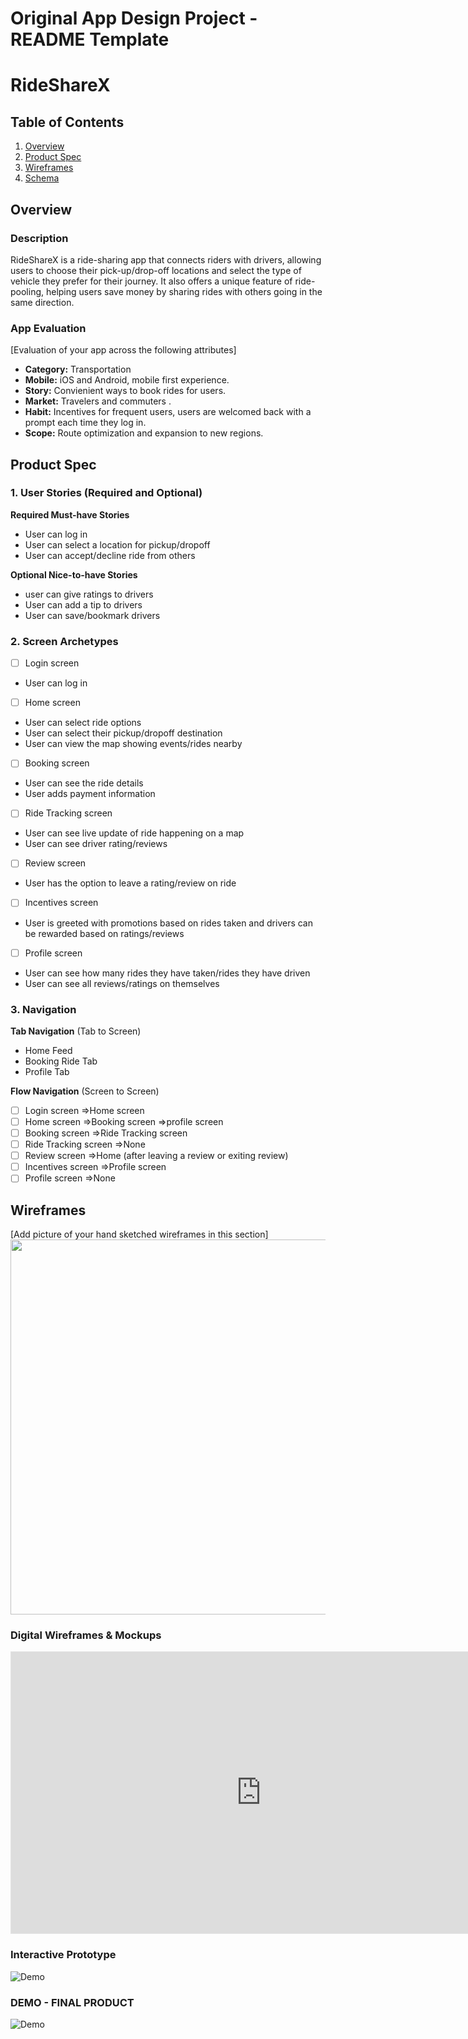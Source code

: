 Original App Design Project - README Template
===

# RideShareX

## Table of Contents

1. [Overview](#Overview)
2. [Product Spec](#Product-Spec)
3. [Wireframes](#Wireframes)
4. [Schema](#Schema)

## Overview

### Description

RideShareX is a ride-sharing app that connects riders with drivers, allowing users to choose their pick-up/drop-off locations and select the type of vehicle they prefer for their journey. It also offers a unique feature of ride-pooling, helping users save money by sharing rides with others going in the same direction.

### App Evaluation

[Evaluation of your app across the following attributes]
- **Category:** Transportation
- **Mobile:** iOS and Android, mobile first experience.
- **Story:** Convienient ways to book rides for users.
- **Market:** Travelers and commuters .
- **Habit:** Incentives for frequent users, users are welcomed back with a prompt each time they log in.
- **Scope:** Route optimization and expansion to new regions.

## Product Spec

### 1. User Stories (Required and Optional)

**Required Must-have Stories**

* User can log in
* User can select a location for pickup/dropoff
* User can accept/decline ride from others

**Optional Nice-to-have Stories**

* user can give ratings to drivers
* User can add a tip to drivers
* User can save/bookmark drivers

### 2. Screen Archetypes

- [ ] Login screen
* User can log in

- [ ] Home screen
* User can select ride options
* User can select their pickup/dropoff destination
* User can view the map showing events/rides nearby

- [ ] Booking screen
* User can see the ride details
* User adds payment information

- [ ] Ride Tracking screen
+ User can see live update of ride happening on a map
+ User can see driver rating/reviews

- [ ] Review screen
* User has the option to leave a rating/review on ride

- [ ] Incentives screen
* User is greeted with promotions based on rides taken and drivers can be rewarded based on ratings/reviews

- [ ] Profile screen
* User can see how many rides they have taken/rides they have driven
* User can see all reviews/ratings on themselves
### 3. Navigation

**Tab Navigation** (Tab to Screen)

* Home Feed
* Booking Ride Tab
* Profile Tab

**Flow Navigation** (Screen to Screen)

- [ ] Login screen
=>Home screen
- [ ] Home screen
=>Booking screen
=>profile screen
- [ ] Booking screen
=>Ride Tracking screen
- [ ] Ride Tracking screen
=>None
- [ ] Review screen
=>Home (after leaving a review or exiting review)
- [ ] Incentives screen
=>Profile screen
- [ ] Profile screen
=>None

## Wireframes

[Add picture of your hand sketched wireframes in this section]
<img src="https://www.figma.com/embed?embed_host=share&url=https%3A%2F%2Fwww.figma.com%2Ffile%2F1Xlx9k2pNEqXLBBsKB5u1z%2FRideShareX-Wireframe%3Ftype%3Ddesign%26node-id%3D0%253A1%26mode%3Ddesign%26t%3DLkLmsNUnqMKk7aeu-1" width=600>

### Digital Wireframes & Mockups
<iframe style="border: 1px solid rgba(0, 0, 0, 0.1);" width="800" height="450" src="https://www.figma.com/embed?embed_host=share&url=https%3A%2F%2Fwww.figma.com%2Ffile%2F1Xlx9k2pNEqXLBBsKB5u1z%2FRideShareX-Wireframe%3Ftype%3Ddesign%26node-id%3D0%253A1%26mode%3Ddesign%26t%3DLkLmsNUnqMKk7aeu-1" allowfullscreen></iframe>

### Interactive Prototype
![Demo](https://media.giphy.com/media/v1.Y2lkPTc5MGI3NjExeHFnMjM5bGtjMGxybDE2NXZtMDNmYWMyemtjNW83ZTdyYndvdTQ1YSZlcD12MV9pbnRlcm5hbF9naWZfYnlfaWQmY3Q9Zw/UkZUSAr59Z6jKlGeEN/giphy.gif)

### DEMO - FINAL PRODUCT 
![Demo](https://media.giphy.com/media/v1.Y2lkPTc5MGI3NjExcGgxdndqNDFpZ3VoZXE1dGE1MjFuMmk3NGpwcHF2N2d2czB1djU1ayZlcD12MV9pbnRlcm5hbF9naWZfYnlfaWQmY3Q9Zw/LRdtORkv6MtLuAnjfU/giphy.gif)
